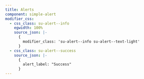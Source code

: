 ```yaml
---
title: Alerts
component: simple-alert
modifier_css:
  - css_class: su-alert--info
    egwidth: 100%
    source_json: |-
      {
        modifier_class: 'su-alert--info su-alert--text-light'
      }
  - css_class: su-alert--success
    source_json: |-
      {
        alert_label: "Success"
      }
---
```


